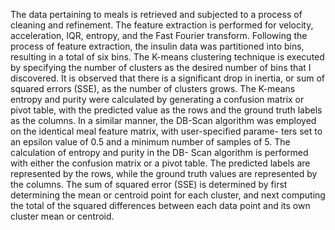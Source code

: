 The data pertaining to meals is retrieved and subjected to a process of cleaning and refinement. The feature extraction is performed for velocity, acceleration, IQR, entropy, and the Fast Fourier transform. Following the process of feature extraction, the insulin data was partitioned into bins, resulting in a total of six bins. The K-means clustering technique is executed by specifying the number of clusters as the desired number of bins that I discovered. It is observed that there is a significant drop in inertia, or sum of squared errors (SSE), as the number of clusters grows. The K-means entropy and purity were calculated by generating a confusion matrix or pivot table, with the predicted value as the rows and the ground truth labels as the columns.
In a similar manner, the DB-Scan algorithm was employed on the identical meal feature matrix, with user-specified parame- ters set to an epsilon value of 0.5 and a minimum number of samples of 5. The calculation of entropy and purity in the DB- Scan algorithm is performed with either the confusion matrix or a pivot table. The predicted labels are represented by the rows, while the ground truth values are represented by the columns. The sum of squared error (SSE) is determined by first determining the mean or centroid point for each cluster, and next computing the total of the squared differences between each data point and its own cluster mean or centroid.
